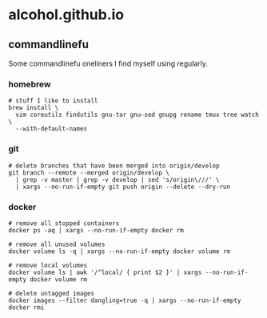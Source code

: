 # alcohol.github.io

## commandlinefu

Some commandlinefu oneliners I find myself using regularly.

### homebrew

``` shell
# stuff I like to install
brew install \
  vim coreutils findutils gnu-tar gnu-sed gnupg rename tmux tree watch \
  --with-default-names
```

### git

``` shell
# delete branches that have been merged into origin/develop
git branch --remote --merged origin/develop \
  | grep -v master | grep -v develop | sed 's/origin\///' \
  | xargs --no-run-if-empty git push origin --delete --dry-run
```

### docker

``` shell
# remove all stopped containers
docker ps -aq | xargs --no-run-if-empty docker rm

# remove all unused volumes
docker volume ls -q | xargs --no-run-if-empty docker volume rm

# remove local volumes  
docker volume ls | awk '/^local/ { print $2 }' | xargs --no-run-if-empty docker volume rm

# delete untagged images
docker images --filter dangling=true -q | xargs --no-run-if-empty docker rmi
```
